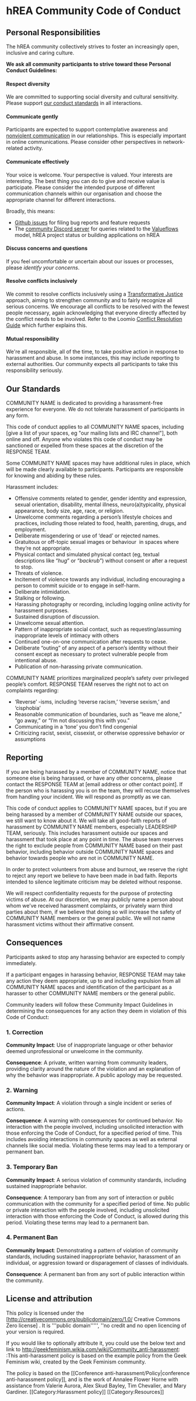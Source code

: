 # hREA Community Code of Conduct

## Personal Responsibilities

The hREA community collectively strives to foster an increasingly open, inclusive and caring culture.

**We ask all community participants to strive toward these Personal Conduct Guidelines:**

#### Respect diversity

We are committed to supporting social diversity and cultural sensitivity. Please support [our conduct standards](#our-standards) in all interactions.

#### Communicate gently

Participants are expected to support contemplative awareness and [nonviolent communication](http://www.nonviolentcommunication.com/pdf_files/4part_nvc_process.pdf) in our relationships. This is especially important in online communications. Please consider other perspectives in network-related activity.

#### Communicate effectively

Your voice is welcome. Your perspective is valued. Your interests are interesting. The best thing you can do to give and receive value is participate. Please consider the intended purpose of different communication channels within our organisation and choose the appropriate channel for different interactions.

Broadly, this means:

- [Github issues](https://github.com/h-REA/hREA/issues) for filing bug reports and feature requests
- The [community Discord server](https://discord.gg/um4UsxdFDk) for queries related to the [Valueflows](https://www.valueflo.ws/) model, hREA project status or building applications on hREA

#### Discuss concerns and questions

If you feel uncomfortable or uncertain about our issues or processes, please _identify your concerns_.

#### Resolve conflicts inclusively

We commit to resolve conflicts inclusively using a [Transformative Justice](https://commonslibrary.org/transformative-approaches-to-conflict-resolution/) approach, aiming to strengthen community and to fairly recognize all serious concerns. We encourage all conflicts to be resolved with the fewest people necessary, again acknowledging that everyone directly affected by the conflict needs to be involved. Refer to the Loomio [Conflict Resolution Guide](https://www.loomio.coop/conflict_resolution.html) which further explains this.

#### Mutual responsibility

We're all responsible, all of the time, to take positive action in response to harassment and abuse. In some instances, this may include reporting to external authorities. Our community expects all participants to take this responsibility seriously.



## Our Standards

COMMUNITY NAME is dedicated to providing a harassment-free experience for everyone. We do not tolerate harassment of participants in any form.

This code of conduct applies to all COMMUNITY NAME spaces, including [give a list of your spaces, eg "our mailing lists and IRC channel"], both online and off. Anyone who violates this code of conduct may be sanctioned or expelled from these spaces at the discretion of the RESPONSE TEAM.

Some COMMUNITY NAME spaces may have additional rules in place, which will be made clearly available to participants. Participants are responsible for knowing and abiding by these rules.

Harassment includes:

- Offensive comments related to gender, gender identity and expression, sexual orientation, disability, mental illness, neuro(a)typicality, physical appearance, body size, age, race, or religion.
- Unwelcome comments regarding a person’s lifestyle choices and practices, including those related to food, health, parenting, drugs, and employment.
- Deliberate misgendering or use of ‘dead’ or rejected names.
- Gratuitous or off-topic sexual images or behaviour  in spaces where they’re not appropriate.
- Physical contact and simulated physical contact (eg, textual descriptions like “*hug*” or “*backrub*”) without consent or after a request to stop.
- Threats of violence.
- Incitement of violence towards any individual, including encouraging a person to commit suicide or to engage in self-harm.
- Deliberate intimidation.
- Stalking or following.
- Harassing photography or recording, including logging online activity for harassment purposes.
- Sustained disruption of discussion.
- Unwelcome sexual attention.
- Pattern of inappropriate social contact, such as requesting/assuming inappropriate levels of intimacy with others
- Continued one-on-one communication after requests to cease.
- Deliberate “outing” of any aspect of a person’s identity without their consent except as necessary to protect vulnerable people from intentional abuse.
- Publication of non-harassing private communication.

COMMUNITY NAME prioritizes marginalized people’s safety over privileged people’s comfort. RESPONSE TEAM reserves the right not to act on complaints regarding:

- ‘Reverse’ -isms, including ‘reverse racism,’ ‘reverse sexism,’ and ‘cisphobia’
- Reasonable communication of boundaries, such as “leave me alone,” “go away,” or “I’m not discussing this with you.”
- Communicating in a ‘tone’ you don’t find congenial
- Criticizing racist, sexist, cissexist, or otherwise oppressive behavior or assumptions

## Reporting

If you are being harassed by a member of COMMUNITY NAME, notice that someone else is being harassed, or have any other concerns, please contact the RESPONSE TEAM at [email address or other contact point]. If the person who is harassing you is on the team, they will recuse themselves from handling your incident. We will respond as promptly as we can.

This code of conduct applies to COMMUNITY NAME spaces, but if you are being harassed by a member of COMMUNITY NAME outside our spaces, we still want to know about it. We will take all good-faith reports of harassment by COMMUNITY NAME members, especially LEADERSHIP TEAM, seriously. This includes harassment outside our spaces and harassment that took place at any point in time. The abuse team reserves the right to exclude people from COMMUNITY NAME based on their past behavior, including behavior outside COMMUNITY NAME spaces and behavior towards people who are not in COMMUNITY NAME.

In order to protect volunteers from abuse and burnout, we reserve the right to reject any report we believe to have been made in bad faith. Reports intended to silence legitimate criticism may be deleted without response.

We will respect confidentiality requests for the purpose of protecting victims of abuse. At our discretion, we may publicly name a person about whom we’ve received harassment complaints, or privately warn third parties about them, if we believe that doing so will increase the safety of COMMUNITY NAME members or the general public. We will not name harassment victims without their affirmative consent.

## Consequences

Participants asked to stop any harassing behavior are expected to comply immediately.

If a participant engages in harassing behavior, RESPONSE TEAM may take any action they deem appropriate, up to and including expulsion from all COMMUNITY NAME spaces and identification of the participant as a harasser to other COMMUNITY NAME members or the general public.

Community leaders will follow these Community Impact Guidelines in determining
the consequences for any action they deem in violation of this Code of Conduct:

### 1. Correction

**Community Impact**: Use of inappropriate language or other behavior deemed
unprofessional or unwelcome in the community.

**Consequence**: A private, written warning from community leaders, providing
clarity around the nature of the violation and an explanation of why the
behavior was inappropriate. A public apology may be requested.

### 2. Warning

**Community Impact**: A violation through a single incident or series of
actions.

**Consequence**: A warning with consequences for continued behavior. No
interaction with the people involved, including unsolicited interaction with
those enforcing the Code of Conduct, for a specified period of time. This
includes avoiding interactions in community spaces as well as external channels
like social media. Violating these terms may lead to a temporary or permanent
ban.

### 3. Temporary Ban

**Community Impact**: A serious violation of community standards, including
sustained inappropriate behavior.

**Consequence**: A temporary ban from any sort of interaction or public
communication with the community for a specified period of time. No public or
private interaction with the people involved, including unsolicited interaction
with those enforcing the Code of Conduct, is allowed during this period.
Violating these terms may lead to a permanent ban.

### 4. Permanent Ban

**Community Impact**: Demonstrating a pattern of violation of community
standards, including sustained inappropriate behavior, harassment of an
individual, or aggression toward or disparagement of classes of individuals.

**Consequence**: A permanent ban from any sort of public interaction within the
community.

## License and attribution

This policy is licensed under the [http://creativecommons.org/publicdomain/zero/1.0/ Creative Commons Zero license] . It is '''public domain''''', ''no credit and no open licencing of your version is required.

If you would like to optionally attribute it, you could use the below text and link to http://geekfeminism.wikia.com/wiki/Community_anti-harassment:
:This anti-harassment policy is based on the example policy from the Geek Feminism wiki, created by the Geek Feminism community.

The policy is based on the [[Conference anti-harassment/Policy|conference anti-harassment policy]], and is the work of Annalee Flower Horne with assistance from Valerie Aurora, Alex Skud Bayley, Tim Chevalier, and Mary Gardiner.
[[Category:Harassment policy]]
[[Category:Resources]]
